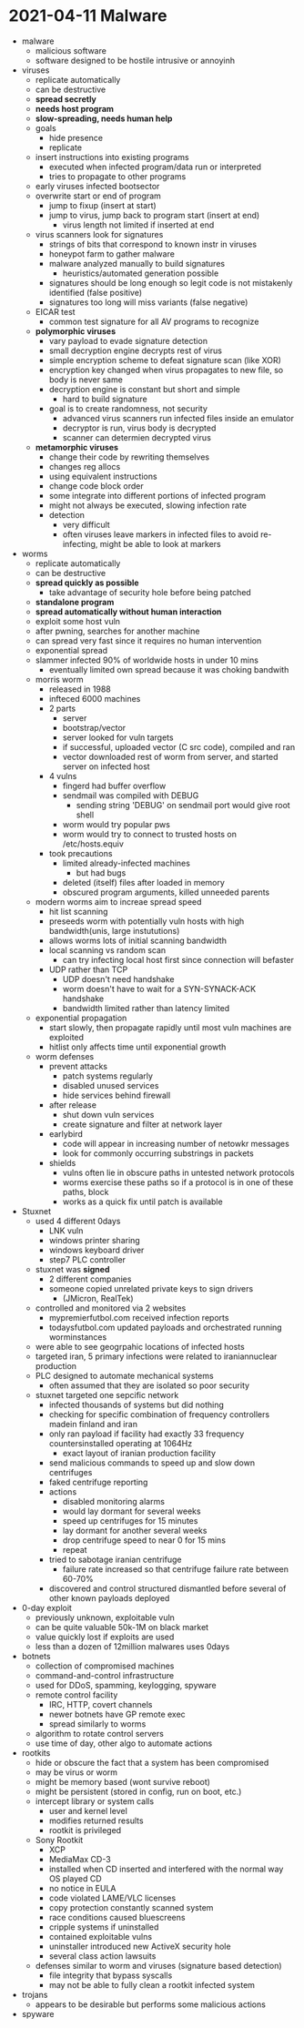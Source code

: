 # 2021-04-11 Malware

* malware
  * malicious software
  * software designed to be hostile intrusive or annoyinh
* viruses
  * replicate automatically
  * can be destructive
  * **spread secretly**
  * **needs host program**
  * **slow-spreading, needs human help**
  * goals
    * hide presence
    * replicate
  * insert instructions into existing programs
    * executed when infected program/data run or interpreted
    * tries to propagate to other programs
  * early viruses infected bootsector
  * overwrite start or end of program
    * jump to fixup (insert at start)
    * jump to virus, jump back to program start (insert at end)
      * virus length not limited if inserted at end
  * virus scanners look for signatures
    * strings of bits that correspond to known instr in viruses
    * honeypot farm to gather malware
    * malware analyzed manually to build signatures
      * heuristics/automated generation possible
    * signatures should be long enough so legit code is not mistakenly identified  (false positive)
    * signatures too long will miss variants (false negative)
  * EICAR test
    * common test signature for all AV programs to recognize
  * **polymorphic viruses**
    * vary payload to evade signature detection
    * small decryption engine decrypts rest of virus
    * simple encryption scheme to defeat signature scan (like XOR)
    * encryption key changed when virus propagates to new file, so body is never same
    * decryption engine is constant but short and simple
      * hard to build signature
    * goal is to create randomness, not security
      * advanced virus scanners run infected files inside an emulator
      * decryptor is run, virus body is decrypted
      * scanner can determien decrypted virus
  * **metamorphic viruses**
    * change their code by rewriting themselves
    * changes reg allocs
    * using equivalent instructions
    * change code block order
    * some integrate into different portions of infected program
    * might not always be executed, slowing infection rate
    * detection
      * very difficult
      * often viruses leave markers in infected files to avoid re-infecting, might be able to look at markers
* worms
  * replicate automatically
  * can be destructive
  * **spread quickly as possible**
    * take advantage of security hole before being patched
  * **standalone program**
  * **spread automatically without human interaction**
  * exploit some host vuln
  * after pwning, searches for another machine
  * can spread very fast since it requires no human intervention
  * exponential spread
  * slammer infected 90% of worldwide hosts in under 10 mins
    * eventually limited own spread because it was choking bandwith
  * morris worm
    * released in 1988
    * infteced 6000 machines
    * 2 parts
      * server
      * bootstrap/vector
      * server looked for vuln targets
      * if successful, uploaded vector (C src code), compiled and ran
      * vector downloaded rest of worm from server, and started server on infected host
    * 4 vulns
      * fingerd had buffer overflow
      * sendmail was compiled with DEBUG
        * sending string 'DEBUG' on sendmail port would give root shell
      * worm would try popular pws
      * worm would try to connect to trusted hosts on /etc/hosts.equiv
    * took precautions
      * limited already-infected machines
        * but had bugs
      * deleted (itself) files after loaded in memory
      * obscured program arguments, killed unneeded parents
  * modern worms aim to increae spread speed
    * hit list scanning
    * preseeds worm with potentially vuln hosts with high bandwidth(unis, large instututions)
    * allows worms lots of initial scanning bandwidth
    * local scanning vs random scan
      * can try infecting local host first since connection will befaster
    * UDP rather than TCP
      * UDP doesn't need handshake
      * worm doesn't have to wait for a SYN-SYNACK-ACK handshake
      * bandwidth limited rather than latency limited
  * exponential propagation
    * start slowly, then propagate rapidly until most vuln machines are exploited
    * hitlist only affects time until exponential growth
  * worm defenses
    * prevent attacks 
      * patch systems regularly
      * disabled unused services
      * hide services behind firewall
    * after release
      * shut down vuln services
      * create signature and filter at network layer
    * earlybird
      * code will appear in increasing number of netowkr messages
      * look for commonly occurring substrings in packets
    * shields
      * vulns often lie in obscure paths in untested network protocols
      * worms exercise these paths so if a protocol is in one of these paths, block
      * works as a quick fix until patch is available
* Stuxnet
  * used 4 different 0days
    * LNK vuln
    * windows printer sharing
    * windows keyboard driver
    * step7 PLC controller
  * stuxnet was **signed**
    * 2 different companies
    * someone copied unrelated private keys to sign drivers
      * (JMicron, RealTek)
  * controlled and monitored via 2 websites
    * mypremierfutbol.com received infection reports
    * todaysfutbol.com updated payloads and orchestrated running worminstances
  * were able to see geogrpahic locations of infected hosts
  * targeted iran, 5 primary infections were related to iraniannuclear production
  * PLC designed to automate mechanical systems
    * often assumed that they are isolated so poor security
  * stuxnet targeted one sepcific network
    * infected thousands of systems but did nothing
    * checking for specific combination of frequency controllers madein finland and iran
    * only ran payload if facility had exactly 33 frequency countersinstalled operating at 1064Hz
      * exact layout of iranian production facility
    * send malicious commands to speed up and slow down centrifuges
    * faked centrifuge reporting
    * actions
      * disabled monitoring alarms
      * would lay dormant for several weeks
      * speed up centrifuges for 15 minutes
      * lay dormant for another several weeks
      * drop centrifuge speed to near 0 for 15 mins
      * repeat
    * tried to sabotage iranian centrifuge
      * failure rate increased so that centrifuge failure rate between 60-70%
    * discovered and control structured dismantled before several of other known payloads deployed
* 0-day exploit
  * previously unknown, exploitable vuln
  * can be quite valuable 50k-1M on black market
  * value quickly lost if exploits are used
  * less than a dozen of 12million malwares uses 0days
* botnets
  * collection of compromised machines
  * command-and-control infrastructure
  * used for DDoS, spamming, keylogging, spyware
  * remote control facility
    * IRC, HTTP, covert channels
    * newer botnets have GP remote exec
    * spread similarly to worms
  * algorithm to rotate control servers
  * use time of day, other algo to automate actions
* rootkits
  * hide or obscure the fact that a system has been compromised
  * may be virus or worm
  * might be memory based (wont survive reboot)
  * might be persistent (stored in config, run on boot, etc.)
  * intercept library or system calls
    * user and kernel level
    * modifies returned results
    * rootkit is privileged 
  * Sony Rootkit
    * XCP
    * MediaMax CD-3
    * installed when CD inserted and interfered with the normal way OS played CD
    * no notice in EULA
    * code violated LAME/VLC licenses
    * copy protection constantly scanned system 
    * race conditions caused bluescreens
    * cripple systems if uninstalled
    * contained exploitable vulns
    * uninstaller introduced new ActiveX security hole
    * several class action lawsuits
  * defenses similar to worm and viruses (signature based detection)
    * file integrity that bypass syscalls
    * may not be able to fully clean a rootkit infected system
* trojans
  * appears to be desirable but performs some malicious actions
* spyware